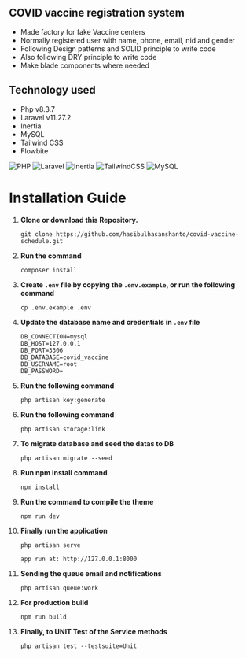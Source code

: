 ## COVID vaccine registration system

-   Made factory for fake Vaccine centers
-   Normally registered user with name, phone, email, nid and gender
-   Following Design patterns and SOLID principle to write code 
-   Also following DRY principle to write code
-   Make blade components where needed

## Technology used

-   Php v8.3.7
-   Laravel v11.27.2
-   Inertia
-   MySQL 
-   Tailwind CSS
-   Flowbite

![PHP](https://img.shields.io/badge/PHP-777BB4?style=for-the-badge&logo=php&logoColor=white)
![Laravel](https://img.shields.io/badge/Laravel-FF2D20?style=for-the-badge&logo=laravel&logoColor=white) 
![Inertia](https://img.shields.io/badge/Inertia-9553E9.svg?style=for-the-badge&logo=Inertia&logoColor=white)
![TailwindCSS](https://img.shields.io/badge/tailwindcss-%2338B2AC.svg?style=for-the-badge&logo=tailwind-css&logoColor=white)
![MySQL](https://img.shields.io/badge/mysql-4479A1.svg?style=for-the-badge&logo=mysql&logoColor=white) 

# Installation Guide

1. **Clone or download this Repository.**

    ```
    git clone https://github.com/hasibulhasanshanto/covid-vaccine-schedule.git
    ```

2. **Run the command**

    ```
    composer install
    ```

3. **Create `.env` file by copying the `.env.example`, or run the following command**

    ```
    cp .env.example .env
    ```

4. **Update the database name and credentials in `.env` file**

    ```
    DB_CONNECTION=mysql
    DB_HOST=127.0.0.1
    DB_PORT=3306
    DB_DATABASE=covid_vaccine
    DB_USERNAME=root
    DB_PASSWORD=
    ```

5. **Run the following command**
    ```
    php artisan key:generate
    ```
6. **Run the following command**
    ```
    php artisan storage:link
    ```
7. **To migrate database and seed the datas to DB**
    ```
    php artisan migrate --seed
    ```
8. **Run npm install command**
    ```
    npm install
    ```
9. **Run the command to compile the theme**
    ```
    npm run dev
    ```
10. **Finally run the application**

    ```
    php artisan serve
    ```
    ```
    app run at: http://127.0.0.1:8000
    ```
11. **Sending the queue email and notifications**

    ```
    php artisan queue:work
    ```
12. **For production build**
    ```
    npm run build
    ```

13. **Finally, to UNIT Test of the Service methods**
    ```
    php artisan test --testsuite=Unit
